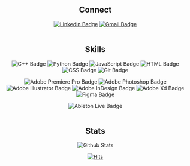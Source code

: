 <div align="center">
  
## Connect
[![Linkedin Badge](https://img.shields.io/badge/-julienfaro-blue?style=for-the-badge&logo=Linkedin&logoColor=white&link=https://www.linkedin.com/in/julien-faro/)](https://www.linkedin.com/in/julien-faro/)
[![Gmail Badge](https://img.shields.io/badge/-jnfaro99@gmail.com-c14438?style=for-the-badge&logo=Gmail&logoColor=white&link=mailto:jnfaro99@@gmail.com)](mailto:jnfaro99@gmail.com)</br></br>

## Skills
![C++ Badge](https://img.shields.io/badge/-C++-000000?style=for-the-badge)
![Python Badge](https://img.shields.io/badge/-Python-13283a?style=for-the-badge&logo=python)
![JavaScript Badge](https://img.shields.io/badge/-JavaScript-4a4203?logo=javascript&style=for-the-badge)
![HTML Badge](https://img.shields.io/badge/-HTML-441609?logo=html5&style=for-the-badge)
![CSS Badge](https://img.shields.io/badge/-CSS-082b44?logo=css3&style=for-the-badge)
![Git Badge](https://img.shields.io/badge/-Git-470f05?logo=git&style=for-the-badge)

![Adobe Premiere Pro Badge](https://img.shields.io/badge/-Premiere_Pro-000457?logo=Adobe&style=for-the-badge&labelColor=999bf8)
![Adobe Photoshop Badge](https://img.shields.io/badge/-Photoshop-061e34?logo=Adobe&style=for-the-badge&labelColor=53a4f5)
![Adobe Illustrator Badge](https://img.shields.io/badge/-Illustrator-2e0302?logo=Adobe&style=for-the-badge&labelColor=f29f39)
![Adobe InDesign Badge](https://img.shields.io/badge/-InDesign-430a1f?logo=Adobe&style=for-the-badge&labelColor=ec496a)
![Adobe Xd Badge](https://img.shields.io/badge/-Xd-410935?logo=Adobe&style=for-the-badge&labelColor=ef6fef)
![Figma Badge](https://img.shields.io/badge/-Figma-481404?logo=figma&style=for-the-badge)

![Ableton Live Badge](https://img.shields.io/badge/-Ableton_Live-000000?logo=Ableton_Live&style=for-the-badge)
</br></br>

## Stats
![Github Stats](https://github-readme-stats.vercel.app/api?username=jfaro&show_icons=false&theme=graywhite)

<!--
![Top Languages](https://github-readme-stats.vercel.app/api/top-langs/?username=jfaro&theme=graywhite)
-->

[![Hits](https://hits.seeyoufarm.com/api/count/incr/badge.svg?url=https%3A%2F%2Fgithub.com%2Fjfaro&count_bg=%2379C83D&title_bg=%23555555&icon=&icon_color=%23E7E7E7&title=hits&edge_flat=true)](https://hits.seeyoufarm.com)

</div>
